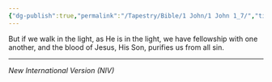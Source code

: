 ```yaml
---
{"dg-publish":true,"permalink":"/Tapestry/Bible/1 John/1 John 1_7/","title":"1 John 1:7","hide":true,"tags":["bible-verse","bible-verse"],"dgHomeLink":true,"dgShowLocalGraph":true,"dgEnableSearch":true}
---
```


But if we walk in the light, as He is in the light, we have fellowship with one another, and the blood of Jesus, His Son, purifies us from all sin.

---
*New International Version (NIV)*

